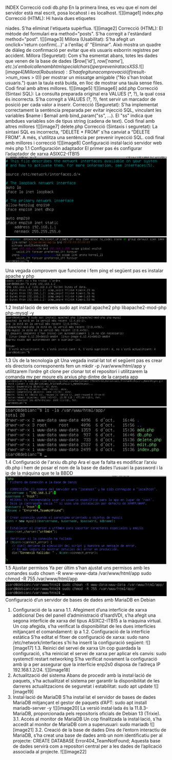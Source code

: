 INDEX
Correcció codi
db.php
En la primera línea, es veu que el nom del servidor està mal escrit, posa locahost i es localhost.
![][image1]
index.php
Correcció (HTML): Hi havia dues etiquetes <table> niades. S'ha eliminat l'etiqueta supèrflua.
![][image2]
Correcció (HTML): El mètode del formulari era method="posts". S'ha corregit a l'estàndard method="post".
![][image3]
Millora (Usabilitat): S'ha afegit un onclick='return confirm(...)' a l'enllaç d' "Eliminar". Això mostra un quadre de diàleg de confirmació per evitar que els usuaris esborrin registres per accident.
Millora (Seguretat): Com s'ha esmentat abans, totes les dades que venen de la base de dades ($row['id'], $row['name'], etc.) s'embolcallen amb htmlspecialchars() per prevenir atacs XSS.
![][image4]
Millora (Robustesa): S'ha afegit una comprovació (if ($result->num_rows > 0)) per mostrar un missatge amigable ("No s'han trobat usuaris.") quan la taula està buida, en lloc de mostrar una taula sense files.
Codi final amb altres millores.
![][image5]
![][image6]
add.php
Correcció (Sintaxi SQL): La consulta preparada original era VALUES (*, ?), la qual cosa és incorrecta. S'ha corregit a VALUES (?, ?), fent servir un marcador de posició per cada valor a inserir.
Correcció (Seguretat): S'ha implementat correctament la sentència preparada per evitar injecció SQL, vinculant les variables $name i $email amb bind_param("ss", ...). El "ss" indica que ambdues variables són de tipus string (cadena de text).
Codi final amb altres millores
![][image7]
delete.php
Correcció (Sintaxis i seguretat): La sintaxi SQL es incorrecta, “DELETE * FROM” s’ha canviat a “DELETE FROM”. A més, s'utilitza una sentència per prevenir inyecció SQL.
codi final amb millores i correcció
![][image8]
Configuració instal·lació servidor web més php
1.1 Configuración adaptador
El primer pas és configurar l’adaptador de xarxa ASIXC2-ITB15
![alt text](Images/ImageMario1.png)
![alt text](Images/ImageMario2.png)

Una vegada comprovem que funcione i fem ping el següent pas es instalar apache y php
![alt text](Images/ImageMario3.png)
1.2 Instal·lació de serveis
sudo apt install apache2 php libapache2-mod-php php-mysql -y
![alt text](Images/ImageMario4.png)
1.3 Ús de la tecnologia git
Una vegada instal·lat tot el següent pas es crear els directoris corresponents
fem un mkdir -p /var/www/html/app y utilitzarem l’ordre git clone per clonar tot el repositori i utilitzarem la comanda mv per moure els arxius php dintre de la carpeta app
![alt text](Images/ImageMario5.png)
![alt text](Images/ImageMario6.png)
1.4 Configuració de l'arxiu db.php
Ara el que fa falta es modificar l’arxiu db.php i hem de posar el nom de la base de dades l’usuari la password i la ip de la máquina que te la BBDD
![alt text](Images/ImageMario7.png)
1.5 Ajustar permisos
Ya per últim s’han ajustat uns permisos amb les comandes
sudo chown -R www-www-data /var/www/html/app
sudo chmod -R 755 /var/www/html/app
![alt text](Images/ImageMario8.png)
Configuració d’un servidor de bases de dades amb MariaDB en Debian
1. Configuració de la xarxa
1.1. Afegiment d’una interfície de xarxa addicional
Des del panell d’administració d’IsardVDI, s’ha afegit una segona interfície de xarxa del tipus ASIXC2-ITB15 a la màquina virtual. Un cop afegida, s’ha verificat la disponibilitat de les dues interfícies mitjançant el comandament: ip a
1.2. Configuració de la interfície estàtica
S’ha editat el fitxer de configuració de xarxa: sudo nano /etc/network/interfaces s’hi ha inserit la configuració següent:
![][image17]
1.3. Reinici del servei de xarxa
Un cop guardada la configuració, s’ha reiniciat el servei de xarxa per aplicar els canvis:
sudo systemctl restart networking
S’ha verificat novament la configuració amb ip a per assegurar que la interfície enp2s0 disposa de l’adreça IP 192.168.1.2/24.
![][image18]
2. Actualització del sistema
Abans de procedir amb la instal·lació de paquets, s’ha actualitzat el sistema per garantir la disponibilitat de les darreres actualitzacions de seguretat i estabilitat: sudo apt update
![][image19]
3. Instal·lació de MariaDB
S’ha instal·lat el servidor de bases de dades MariaDB mitjançant el gestor de paquets d’APT: sudo apt install mariadb-server -y
![][image20]
La versió instal·lada és la 11.8.3-MariaDB, proporcionada pels repositoris oficials de Debian 13 (Trixie).
3.1. Accés al monitor de MariaDB
Un cop finalitzada la instal·lació, s’ha accedit al monitor de MariaDB com a superusuari: sudo mariadb
![][image21]
3.2. Creació de la base de dades
Dins de l’entorn interactiu de MariaDB, s’ha creat una base de dades amb un nom identificatiu per al projecte: CREATE DATABASE Error404_TeamNotFound;
Aquesta base de dades servirà com a repositori central per a les dades de l’aplicació associada al projecte.
![][image22]